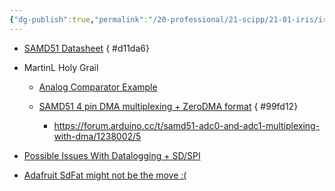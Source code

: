 ```yaml
---
{"dg-publish":true,"permalink":"/20-professional/21-scipp/21-01-iris/iris/resources/"}
---
```



- [SAMD51 Datasheet](https://ww1.microchip.com/downloads/aemDocuments/documents/MCU32/ProductDocuments/DataSheets/SAM-D5x-E5x-Family-Data-Sheet-DS60001507.pdf)
{ #d11da6}

- MartinL Holy Grail
	- [Analog Comparator Example](https://forum.arduino.cc/t/samd51-multiplexer-read-issue/899610/10)
	- [SAMD51 4 pin DMA multiplexing + ZeroDMA format](https://forum.arduino.cc/t/samd51-adc0-and-adc1-multiplexing-with-dma/1238002/6)
{ #99fd12}

		- https://forum.arduino.cc/t/samd51-adc0-and-adc1-multiplexing-with-dma/1238002/5
- [Possible Issues With Datalogging + SD/SPI](https://github.com/greiman/SdFat/issues/483)
- [Adafruit SdFat might not be the move :(](https://github.com/greiman/SdFat/issues/434)
